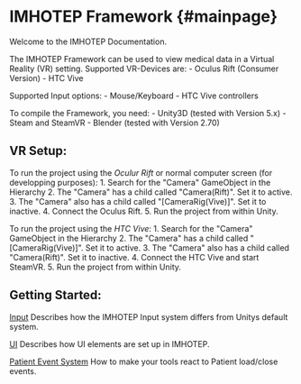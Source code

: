 IMHOTEP Framework								{#mainpage}
===============================================

Welcome to the IMHOTEP Documentation.

The IMHOTEP Framework can be used to view medical data in a Virtual Reality (VR) setting.
Supported VR-Devices are:
	- Oculus Rift (Consumer Version)
	- HTC Vive

Supported Input options:
	- Mouse/Keyboard
	- HTC Vive controllers

To compile the Framework, you need:
	- Unity3D (tested with Version 5.x)
	- Steam and SteamVR
	- Blender (tested with Version 2.70)


VR Setup:
-----------------------------------------------
To run the project using the *Oculur Rift* or normal computer screen (for developping purposes):
	1. Search for the "Camera" GameObject in the Hierarchy
	2. The "Camera" has a child called "Camera(Rift)". Set it to active.
	3. The "Camera" also has a child called "[CameraRig(Vive)]". Set it to inactive.
	4. Connect the Oculus Rift.
	5. Run the project from within Unity.

To run the project using the *HTC Vive*:
	1. Search for the "Camera" GameObject in the Hierarchy
	2. The "Camera" has a child called "[CameraRig(Vive)]". Set it to active.
	3. The "Camera" also has a child called "Camera(Rift)". Set it to inactive.
	4. Connect the HTC Vive and start SteamVR.
	5. Run the project from within Unity.

Getting Started:
----------------------------------------------

[Input](Documentation/Source/input.md) Describes how the IMHOTEP Input system differs from Unitys default system.

[UI](Documentation/Source/userinterface.md) Describes how UI elements are set up in IMHOTEP.

[Patient Event System](Documentation/Source/patientEventSystem.md) How to make your tools react to Patient load/close events.

